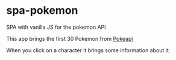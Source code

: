 # spa-pokemon
SPA with vanilla JS for the pokemon API

This app brings the first 30 Pokemon from [Pokeapi](https://pokeapi.co/)

When you click on a character it brings some information about it.
